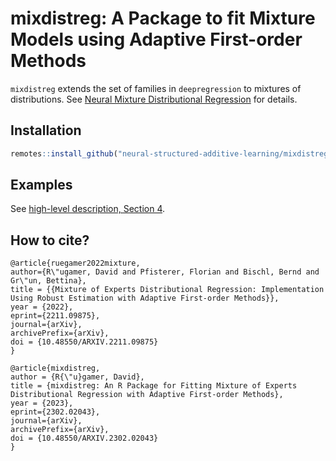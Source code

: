 # mixdistreg: A Package to fit Mixture Models using Adaptive First-order Methods

`mixdistreg` extends the set of families in `deepregression` to mixtures of distributions. See [Neural Mixture Distributional Regression](https://arxiv.org/abs/2211.09875) for details.

## Installation

```R
remotes::install_github("neural-structured-additive-learning/mixdistreg")
```

## Examples

See [high-level description, Section 4](https://arxiv.org/abs/2302.02043).

## How to cite?

    @article{ruegamer2022mixture,
    author={R\"ugamer, David and Pfisterer, Florian and Bischl, Bernd and Gr\"un, Bettina},
    title = {{Mixture of Experts Distributional Regression: Implementation Using Robust Estimation with Adaptive First-order Methods}},
    year = {2022},
    eprint={2211.09875},
    journal={arXiv},
    archivePrefix={arXiv},
    doi = {10.48550/ARXIV.2211.09875}
    }

    @article{mixdistreg,
    author = {R{\"u}gamer, David},
    title = {mixdistreg: An R Package for Fitting Mixture of Experts Distributional Regression with Adaptive First-order Methods},
    year = {2023},
    eprint={2302.02043},
    journal={arXiv},
    archivePrefix={arXiv},    
    doi = {10.48550/ARXIV.2302.02043}
    }
    

